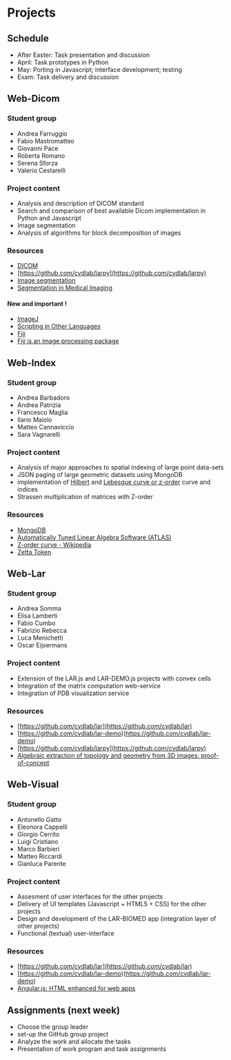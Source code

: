 # Projects

## Schedule

*	After Easter: Task presentation and discussion
*	April:	Task prototypes in Python
*	May: Porting in Javascript; interface development; testing 
*	Exam: Task delivery and discussion


## Web-Dicom 

### Student group

* Andrea Farruggio
* Fabio Mastromatteo
* Giovanni Pace
* Roberta Romano
* Serena Sforza
* Valerio Cestarelli

### Project content

*	Analysis and description of DICOM standard
*	Search and comparison of best available Dicom implementation in Python and Javascript
*	Image segmentation
*	Analysis of algorithms for block decomposition of images 

### Resources

*	[DICOM](http://medical.nema.org/)
*	[https://github.com/cvdlab/larpy](https://github.com/cvdlab/larpy)
*	[Image segmentation](http://en.wikipedia.org/wiki/Image_segmentation)
*	[Segmentation in Medical Imaging](http://math.berkeley.edu/~sethian/2006/Applications/Medical_Imaging/artery.html)

#### New and important !

*	[ImageJ](http://rsb.info.nih.gov/ij/)
*	[Scripting in Other Languages](http://rsbweb.nih.gov/ij/docs/guide/146-17.html)
*	[Fiji](http://rsbweb.nih.gov/ij/docs/guide/146-2.html#sub:Fiji-intro)
*	[Fiji is an image processing package](http://fiji.sc/Fiji)

## Web-Index

### Student group

*	Andrea Barbadoro
* Andrea Patrizia
* Francesco Maglia
* Ilario Maiolo
* Matteo Cannaviccio
* Sara Vagnarelli

### Project content

*	Analysis of major approaches to spatial indexing of large point data-sets
*	JSON paging of large geometric datasets using MongoDB
*	implementation of [Hilbert](http://en.wikipedia.org/wiki/Hilbert_curve) and [Lebesgue curve or z-order](http://en.wikipedia.org/wiki/Z-order_(curve)) curve and indices
*	Strassen multiplication of matrices with Z-order


### Resources

* [MongoDB](http://www.mongodb.org/)
* [Automatically Tuned Linear Algebra Software (ATLAS)](http://math-atlas.sourceforge.net/)
* [Z-order curve - Wikipedia](http://en.wikipedia.org/wiki/Z-order_curve)
* [Zetta Token](docs/plasm.js.zip)

## Web-Lar

### Student group

*	Andrea Somma
* Elisa Lamberti
* Fabio Cumbo
* Fabrizio Rebecca
* Luca Menichetti
* Oscar Eijsermans

### Project content

*	Extension of the LAR.js and LAR-DEMO.js projects with convex cells
*	Integration of the matrix computation web-service
*	Integration of PDB visualization service 

### Resources

*	[https://github.com/cvdlab/lar](https://github.com/cvdlab/lar)
*	[https://github.com/cvdlab/lar-demo)(https://github.com/cvdlab/lar-demo)
*	[https://github.com/cvdlab/larpy](https://github.com/cvdlab/larpy)
*	[Algebraic extraction of topology and geometry from 3D images: proof-of-concept](http://paoluzzi.dia.uniroma3.it/web/pao/doc/paoluzzi-SK-Tel.pdf)

## Web-Visual

### Student group

* Antonello Gatto
* Eleonora Cappelli
* Giorgio Cerrito
* Luigi Cristiano
* Marco Barbieri
* Matteo Riccardi
* Gianluca Parente

### Project content

*	Assesment of user interfaces for the other projects
*	Delivery of UI templates (Javascript + HTML5 + CSS) for the other projects
*	Design and development of the LAR-BIOMED app (integration layer of other projects)
*	Functional (textual) user-interface

### Resources

*	[https://github.com/cvdlab/lar](https://github.com/cvdlab/lar)
*	[https://github.com/cvdlab/lar-demo)(https://github.com/cvdlab/lar-demo)
*	[Angular.js: HTML enhanced for web apps](http://angularjs.org/)

## Assignments (next week)

*	Choose the group leader
*	set-up the GitHub group project
*	Analyze the work and allocate the tasks
*	Presentation of work program and task assignments
